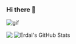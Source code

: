### Hi there 👋

![gif](https://media2.giphy.com/media/3o85xC8sdW7vmG6bRe/giphy.gif?cid=ecf05e470gvy2oo8bw7qlr61xyizzfm6ch05mccdxgn3aqsd&rid=giphy.gif&ct=g)


<img align="center" src="https://github-readme-stats.vercel.app/api/top-langs/?username=eozbademci&hide=java,html,tex&title_color=ffffff&text_color=c9cacc&icon_color=2bbc8a&bg_color=1d1f21&langs_count=3" />


<img align="center" src="https://github-readme-stats.vercel.app/api?username=eozbademci&show_icons=true&line_height=27&count_private=true&title_color=ffffff&text_color=c9cacc&icon_color=2bbc8a&bg_color=1d1f21" alt="Erdal's GitHub Stats" />
<!--
**eozbademci/eozbademci** is a ✨ _special_ ✨ repository because its `README.md` (this file) appears on your GitHub profile.

Here are some ideas to get you started:

- 🔭 I’m currently working on ...
- 🌱 I’m currently learning ...
- 👯 I’m looking to collaborate on ...
- 🤔 I’m looking for help with ...
- 💬 Ask me about ...
- 📫 How to reach me: ...
- 😄 Pronouns: ...
- ⚡ Fun fact: ...
-->
